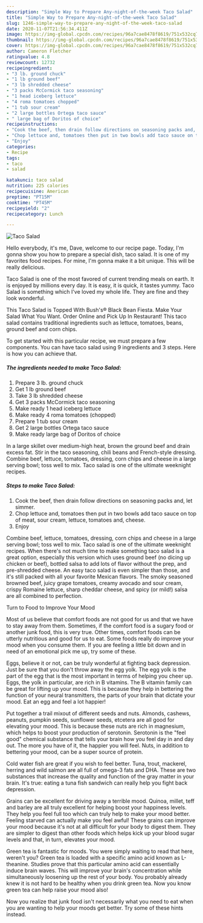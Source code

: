 ```yaml
---
description: "Simple Way to Prepare Any-night-of-the-week Taco Salad"
title: "Simple Way to Prepare Any-night-of-the-week Taco Salad"
slug: 1246-simple-way-to-prepare-any-night-of-the-week-taco-salad
date: 2020-11-07T21:56:34.411Z
image: https://img-global.cpcdn.com/recipes/96a7cae8478f8619/751x532cq70/taco-salad-recipe-main-photo.jpg
thumbnail: https://img-global.cpcdn.com/recipes/96a7cae8478f8619/751x532cq70/taco-salad-recipe-main-photo.jpg
cover: https://img-global.cpcdn.com/recipes/96a7cae8478f8619/751x532cq70/taco-salad-recipe-main-photo.jpg
author: Cameron Fletcher
ratingvalue: 4.8
reviewcount: 12732
recipeingredient:
- "3 lb. ground chuck"
- "1 lb ground beef"
- "3 lb shredded cheese"
- "3 packs McCormick taco seasoning"
- "1 head iceberg lettuce"
- "4 roma tomatoes chopped"
- "1 tub sour cream"
- "2 large bottles Ortega taco sauce"
- " large bag of Doritos of choice"
recipeinstructions:
- "Cook the beef, then drain follow directions on seasoning packs and, let simmer."
- "Chop lettuce and, tomatoes then put in two bowls add taco sauce on top of meat, sour cream, lettuce, tomatoes and, cheese."
- "Enjoy"
categories:
- Recipe
tags:
- taco
- salad

katakunci: taco salad 
nutrition: 225 calories
recipecuisine: American
preptime: "PT15M"
cooktime: "PT45M"
recipeyield: "2"
recipecategory: Lunch

---
```



![Taco Salad](https://img-global.cpcdn.com/recipes/96a7cae8478f8619/751x532cq70/taco-salad-recipe-main-photo.jpg)

Hello everybody, it's me, Dave, welcome to our recipe page. Today, I'm gonna show you how to prepare a special dish, taco salad. It is one of my favorites food recipes. For mine, I'm gonna make it a bit unique. This will be really delicious.

Taco Salad is one of the most favored of current trending meals on earth. It is enjoyed by millions every day. It is easy, it is quick, it tastes yummy. Taco Salad is something which I've loved my whole life. They are fine and they look wonderful.

This Taco Salad is Topped With Bush&#39;s® Black Bean Fiesta. Make Your Salad What You Want. Order Online and Pick Up In Restaurant! This taco salad contains traditional ingredients such as lettuce, tomatoes, beans, ground beef and corn chips.


To get started with this particular recipe, we must prepare a few components. You can have taco salad using 9 ingredients and 3 steps. Here is how you can achieve that.

<!--inarticleads1-->

##### The ingredients needed to make Taco Salad:

1. Prepare 3 lb. ground chuck
1. Get 1 lb ground beef
1. Take 3 lb shredded cheese
1. Get 3 packs McCormick taco seasoning
1. Make ready 1 head iceberg lettuce
1. Make ready 4 roma tomatoes (chopped)
1. Prepare 1 tub sour cream
1. Get 2 large bottles Ortega taco sauce
1. Make ready  large bag of Doritos of choice


In a large skillet over medium-high heat, brown the ground beef and drain excess fat. Stir in the taco seasoning, chili beans and French-style dressing. Combine beef, lettuce, tomatoes, dressing, corn chips and cheese in a large serving bowl; toss well to mix. Taco salad is one of the ultimate weeknight recipes. 

<!--inarticleads2-->

##### Steps to make Taco Salad:

1. Cook the beef, then drain follow directions on seasoning packs and, let simmer.
1. Chop lettuce and, tomatoes then put in two bowls add taco sauce on top of meat, sour cream, lettuce, tomatoes and, cheese.
1. Enjoy


Combine beef, lettuce, tomatoes, dressing, corn chips and cheese in a large serving bowl; toss well to mix. Taco salad is one of the ultimate weeknight recipes. When there&#39;s not much time to make something taco salad is a great option, especially this version which uses ground beef (no dicing up chicken or beef), bottled salsa to add lots of flavor without the prep, and pre-shredded cheese. An easy taco salad is even simpler than those, and it&#39;s still packed with all your favorite Mexican flavors. The smoky seasoned browned beef, juicy grape tomatoes, creamy avocado and sour cream, crispy Romaine lettuce, sharp cheddar cheese, and spicy (or mild!) salsa are all combined to perfection. 

Turn to Food to Improve Your Mood


Most of us believe that comfort foods are not good for us and that we have to stay away from them. Sometimes, if the comfort food is a sugary food or another junk food, this is very true. Other times, comfort foods can be utterly nutritious and good for us to eat. Some foods really do improve your mood when you consume them. If you are feeling a little bit down and in need of an emotional pick me up, try some of these.

Eggs, believe it or not, can be truly wonderful at fighting back depression. Just be sure that you don't throw away the egg yolk. The egg yolk is the part of the egg that is the most important in terms of helping you cheer up. Eggs, the yolk in particular, are rich in B vitamins. The B vitamin family can be great for lifting up your mood. This is because they help in bettering the function of your neural transmitters, the parts of your brain that dictate your mood. Eat an egg and feel a lot happier!

Put together a trail mixout of different seeds and nuts. Almonds, cashews, peanuts, pumpkin seeds, sunflower seeds, etcetera are all good for elevating your mood. This is because these nuts are rich in magnesium, which helps to boost your production of serotonin. Serotonin is the "feel good" chemical substance that tells your brain how you feel day in and day out. The more you have of it, the happier you will feel. Nuts, in addition to bettering your mood, can be a super source of protein.

Cold water fish are great if you wish to feel better. Tuna, trout, mackerel, herring and wild salmon are all full of omega-3 fats and DHA. These are two substances that increase the quality and function of the gray matter in your brain. It's true: eating a tuna fish sandwich can really help you fight back depression. 

Grains can be excellent for driving away a terrible mood. Quinoa, millet, teff and barley are all truly excellent for helping boost your happiness levels. They help you feel full too which can truly help to make your mood better. Feeling starved can actually make you feel awful! These grains can improve your mood because it's not at all difficult for your body to digest them. They are simpler to digest than other foods which helps kick up your blood sugar levels and that, in turn, elevates your mood.

Green tea is fantastic for moods. You were simply waiting to read that here, weren't you? Green tea is loaded with a specific amino acid known as L-theanine. Studies prove that this particular amino acid can essentially induce brain waves. This will improve your brain's concentration while simultaneously loosening up the rest of your body. You probably already knew it is not hard to be healthy when you drink green tea. Now you know green tea can help raise your mood also!

Now you realize that junk food isn't necessarily what you need to eat when you are wanting to help your moods get better. Try  some  of  these  hints  instead.

